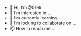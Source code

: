 - 👋 Hi, I’m @01eli
- 👀 I’m interested in ...
- 🌱 I’m currently learning ...
- 💞️ I’m looking to collaborate on ...
- 📫 How to reach me ...

<!---
01eli/01eli is a ✨ special ✨ repository because its `README.md` (this file) appears on your GitHub profile.
You can click the Preview link to take a look at your changes.
--->
